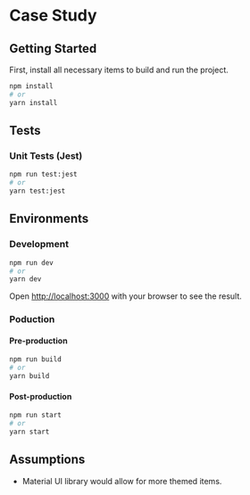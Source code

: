 # Case Study

## Getting Started

First, install all necessary items to build and run the project.

```bash
npm install
# or
yarn install
```

## Tests

### Unit Tests (Jest)

```bash
npm run test:jest
# or
yarn test:jest
```

## Environments

### Development

```bash
npm run dev
# or
yarn dev
```

Open [http://localhost:3000](http://localhost:3000) with your browser to see the result.

### Poduction

#### Pre-production

```bash
npm run build
# or
yarn build
```

#### Post-production

```bash
npm run start
# or
yarn start
```

## Assumptions

- Material UI library would allow for more themed items.
